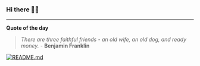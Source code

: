 ### Hi there 👋🏻


---

**Quote of the day**

> *There are three faithful friends - an old wife, an old dog, and ready money.* - **Benjamin Franklin** 

[![README.md](https://github.com/marcolovazzano/marcolovazzano/actions/workflows/readme.yml/badge.svg?branch=main)](https://github.com/marcolovazzano/marcolovazzano/actions/workflows/readme.yml)
